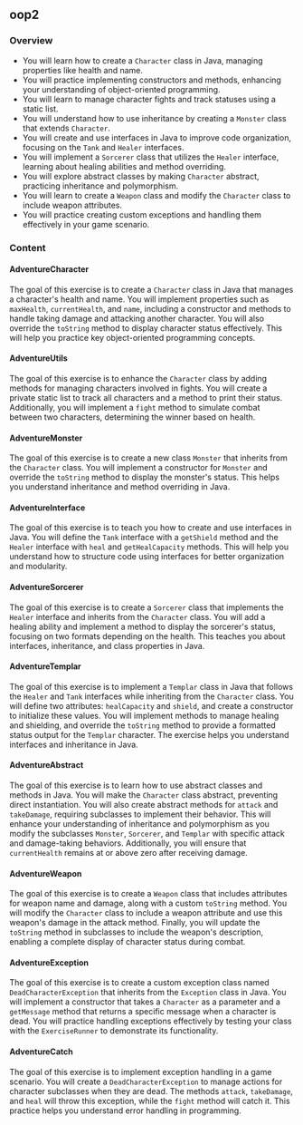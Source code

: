 ## oop2

### Overview

- You will learn how to create a `Character` class in Java, managing properties
  like health and name.
- You will practice implementing constructors and methods, enhancing your
  understanding of object-oriented programming.
- You will learn to manage character fights and track statuses using a static
  list.
- You will understand how to use inheritance by creating a `Monster` class that
  extends `Character`.
- You will create and use interfaces in Java to improve code organization,
  focusing on the `Tank` and `Healer` interfaces.
- You will implement a `Sorcerer` class that utilizes the `Healer` interface,
  learning about healing abilities and method overriding.
- You will explore abstract classes by making `Character` abstract, practicing
  inheritance and polymorphism.
- You will learn to create a `Weapon` class and modify the `Character` class to
  include weapon attributes.
- You will practice creating custom exceptions and handling them effectively in
  your game scenario.

### Content

#### AdventureCharacter

The goal of this exercise is to create a `Character` class in Java that manages
a character's health and name. You will implement properties such as
`maxHealth`, `currentHealth`, and `name`, including a constructor and methods to
handle taking damage and attacking another character. You will also override the
`toString` method to display character status effectively. This will help you
practice key object-oriented programming concepts.

#### AdventureUtils

The goal of this exercise is to enhance the `Character` class by adding methods
for managing characters involved in fights. You will create a private static
list to track all characters and a method to print their status. Additionally,
you will implement a `fight` method to simulate combat between two characters,
determining the winner based on health.

#### AdventureMonster

The goal of this exercise is to create a new class `Monster` that inherits from
the `Character` class. You will implement a constructor for `Monster` and
override the `toString` method to display the monster's status. This helps you
understand inheritance and method overriding in Java.

#### AdventureInterface

The goal of this exercise is to teach you how to create and use interfaces in
Java. You will define the `Tank` interface with a `getShield` method and the
`Healer` interface with `heal` and `getHealCapacity` methods. This will help you
understand how to structure code using interfaces for better organization and
modularity.

#### AdventureSorcerer

The goal of this exercise is to create a `Sorcerer` class that implements the
`Healer` interface and inherits from the `Character` class. You will add a
healing ability and implement a method to display the sorcerer's status,
focusing on two formats depending on the health. This teaches you about
interfaces, inheritance, and class properties in Java.

#### AdventureTemplar

The goal of this exercise is to implement a `Templar` class in Java that follows
the `Healer` and `Tank` interfaces while inheriting from the `Character` class.
You will define two attributes: `healCapacity` and `shield`, and create a
constructor to initialize these values. You will implement methods to manage
healing and shielding, and override the `toString` method to provide a formatted
status output for the `Templar` character. The exercise helps you understand
interfaces and inheritance in Java.

#### AdventureAbstract

The goal of this exercise is to learn how to use abstract classes and methods in
Java. You will make the `Character` class abstract, preventing direct
instantiation. You will also create abstract methods for `attack` and
`takeDamage`, requiring subclasses to implement their behavior. This will
enhance your understanding of inheritance and polymorphism as you modify the
subclasses `Monster`, `Sorcerer`, and `Templar` with specific attack and
damage-taking behaviors. Additionally, you will ensure that `currentHealth`
remains at or above zero after receiving damage.

#### AdventureWeapon

The goal of this exercise is to create a `Weapon` class that includes attributes
for weapon name and damage, along with a custom `toString` method. You will
modify the `Character` class to include a weapon attribute and use this weapon's
damage in the attack method. Finally, you will update the `toString` method in
subclasses to include the weapon's description, enabling a complete display of
character status during combat.

#### AdventureException

The goal of this exercise is to create a custom exception class named
`DeadCharacterException` that inherits from the `Exception` class in Java. You
will implement a constructor that takes a `Character` as a parameter and a
`getMessage` method that returns a specific message when a character is dead.
You will practice handling exceptions effectively by testing your class with the
`ExerciseRunner` to demonstrate its functionality.

#### AdventureCatch

The goal of this exercise is to implement exception handling in a game scenario.
You will create a `DeadCharacterException` to manage actions for character
subclasses when they are dead. The methods `attack`, `takeDamage`, and `heal`
will throw this exception, while the `fight` method will catch it. This practice
helps you understand error handling in programming.
